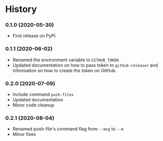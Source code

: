 # History

### 0.1.0 (2020-05-30)

* First release on PyPI.

### 0.1.1 (2020-06-02)

* Renamed the environment variable to `GITHUB_TOKEN`
* Updated documentation on how to pass token to `github-releaser` and
information on how to create the token on GitHub.

### 0.2.0 (2020-07-09)
* Include command `push-files`
* Updated documentation
* Minor code cleanup

### 0.2.1 (2020-08-04)
* Renamed push-file's command flag from `--msg` to `--m`
* Minor fixes